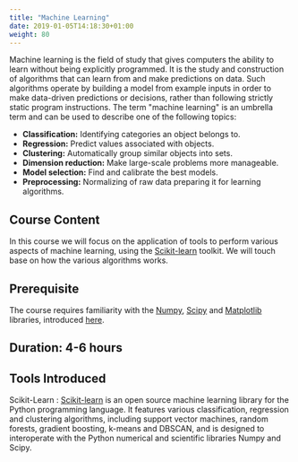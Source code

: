 ```yaml
---
title: "Machine Learning"
date: 2019-01-05T14:18:30+01:00
weight: 80
---
```


Machine learning is the field of study that gives computers the
ability to learn without being explicitly programmed. It is the study
and construction of algorithms that can learn from and make
predictions on data. Such algorithms operate by building a model from
example inputs in order to make data-driven predictions or decisions,
rather than following strictly static program instructions. The term
"machine learning" is an umbrella term and can be used to describe one
of the following topics:

- **Classification:** Identifying categories an object belongs to.
- **Regression:** Predict values associated with objects.
- **Clustering:** Automatically group similar objects into sets.
- **Dimension reduction:** Make large-scale problems more manageable.
- **Model selection:** Find and calibrate the best models.
- **Preprocessing:** Normalizing of raw data preparing it for learning
  algorithms.

## Course Content

In this course we will focus on the application of tools to perform
various aspects of machine learning, using the
[Scikit-learn](https://scikit-learn.org/) toolkit. We will touch base
on how the various algorithms works.

## Prerequisite

The course requires familiarity with the
[Numpy](https://www.numpy.org/), [Scipy](https://scipy.org/) and
[Matplotlib](https://matplotlib.org/) libraries, introduced
[here](/training/python/numerical/).

## Duration: 4-6 hours

## Tools Introduced

Scikit-Learn
: [Scikit-learn](https://scikit-learn.org/) is an open source machine
  learning library for the Python programming language. It features
  various classification, regression and clustering algorithms,
  including support vector machines, random forests, gradient
  boosting, k-means and DBSCAN, and is designed to interoperate with
  the Python numerical and scientific libraries Numpy and Scipy.
